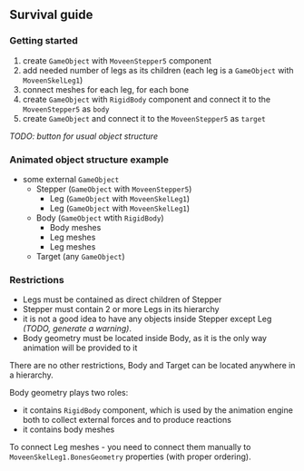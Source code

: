 ## Survival guide
### Getting started
1. create `GameObject` with `MoveenStepper5` component
1. add needed number of legs as its children (each leg is a `GameObject` with `MoveenSkelLeg1`)
1. connect meshes for each leg, for each bone
1. create `GameObject` with `RigidBody` component and connect it to the `MoveenStepper5` as `body`
1. create `GameObject` and connect it to the `MoveenStepper5` as `target`

*TODO: button for usual object structure*

### Animated object structure example
* some external `GameObject`
  * Stepper (`GameObject` with `MoveenStepper5`)
    * Leg (`GameObject` with `MoveenSkelLeg1`)
    * Leg (`GameObject` with `MoveenSkelLeg1`)
  * Body (`GameObject` wtith `RigidBody`)
    * Body meshes
    * Leg meshes
    * Leg meshes
  * Target (any `GameObject`)

### Restrictions
* Legs must be contained as direct children of Stepper
* Stepper must contain 2 or more Legs in its hierarchy
* it is not a good idea to have any objects inside Stepper except Leg *(TODO, generate a warning)*.
* Body geometry must be located inside Body, as it is the only way animation will be provided to it

There are no other restrictions, Body and Target can be located anywhere in a hierarchy.

Body geometry plays two roles:
* it contains `RigidBody` component, which is used by the animation engine both to collect external forces and to produce reactions
* it contains body meshes
  
To connect Leg meshes - you need to connect them manually to `MoveenSkelLeg1.BonesGeometry` properties (with proper ordering).  

